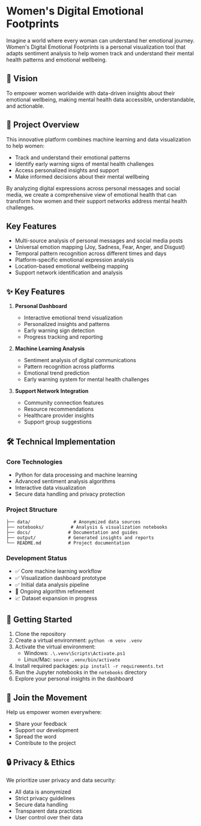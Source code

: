 # Women's Digital Emotional Footprints

Imagine a world where every woman can understand her emotional journey. Women's Digital Emotional Footprints is a personal visualization tool that adapts sentiment analysis to help women track and understand their mental health patterns and emotional wellbeing.

## 🎯 Vision
To empower women worldwide with data-driven insights about their emotional wellbeing, making mental health data accessible, understandable, and actionable.

## 🌟 Project Overview
This innovative platform combines machine learning and data visualization to help women:
- Track and understand their emotional patterns
- Identify early warning signs of mental health challenges
- Access personalized insights and support
- Make informed decisions about their mental wellbeing

By analyzing digital expressions across personal messages and social media, we create a comprehensive view of emotional health that can transform how women and their support networks address mental health challenges.

## Key Features
- Multi-source analysis of personal messages and social media posts
- Universal emotion mapping (Joy, Sadness, Fear, Anger, and Disgust)
- Temporal pattern recognition across different times and days
- Platform-specific emotional expression analysis
- Location-based emotional wellbeing mapping
- Support network identification and analysis

## ✨ Key Features

1. **Personal Dashboard**
   - Interactive emotional trend visualization
   - Personalized insights and patterns
   - Early warning sign detection
   - Progress tracking and reporting

2. **Machine Learning Analysis**
   - Sentiment analysis of digital communications
   - Pattern recognition across platforms
   - Emotional trend prediction
   - Early warning system for mental health challenges

3. **Support Network Integration**
   - Community connection features
   - Resource recommendations
   - Healthcare provider insights
   - Support group suggestions

## 🛠️ Technical Implementation

### Core Technologies
- Python for data processing and machine learning
- Advanced sentiment analysis algorithms
- Interactive data visualization
- Secure data handling and privacy protection

### Project Structure
```
├── data/                # Anonymized data sources
├── notebooks/          # Analysis & visualization notebooks
├── docs/              # Documentation and guides
├── output/            # Generated insights and reports
└── README.md          # Project documentation
```

### Development Status
- ✅ Core machine learning workflow
- ✅ Visualization dashboard prototype
- ✅ Initial data analysis pipeline
- 🔄 Ongoing algorithm refinement
- 📈 Dataset expansion in progress

## 🚀 Getting Started
1. Clone the repository
2. Create a virtual environment: `python -m venv .venv`
3. Activate the virtual environment:
   - Windows: `.\.venv\Scripts\Activate.ps1`
   - Linux/Mac: `source .venv/bin/activate`
4. Install required packages: `pip install -r requirements.txt`
5. Run the Jupyter notebooks in the `notebooks` directory
6. Explore your personal insights in the dashboard

## 🤝 Join the Movement
Help us empower women everywhere:
- Share your feedback
- Support our development
- Spread the word
- Contribute to the project

## 🔒 Privacy & Ethics
We prioritize user privacy and data security:
- All data is anonymized
- Strict privacy guidelines
- Secure data handling
- Transparent data practices
- User control over their data
